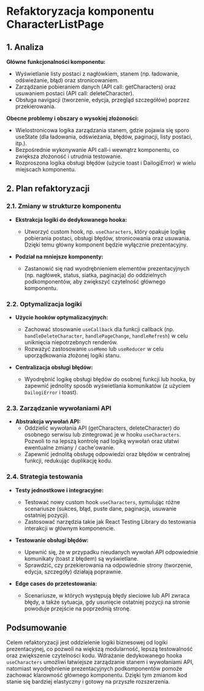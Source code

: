 # Refaktoryzacja komponentu CharacterListPage

## 1. Analiza

**Główne funkcjonalności komponentu:**
- Wyświetlanie listy postaci z nagłówkiem, stanem (np. ładowanie, odświeżanie, błąd) oraz stronicowaniem.
- Zarządzanie pobieraniem danych (API call: getCharacters) oraz usuwaniem postaci (API call: deleteCharacter).
- Obsługa navigacji (tworzenie, edycja, przegląd szczegółów) poprzez przekierowania.

**Obecne problemy i obszary o wysokiej złożoności:**
- Wielostronicowa logika zarządzania stanem, gdzie pojawia się sporo useState (dla ładowania, odświeżania, błędów, paginacji, listy postaci, itp.).
- Bezpośrednie wykonywanie API call-i wewnątrz komponentu, co zwiększa złożoność i utrudnia testowanie.
- Rozproszona logika obsługi błędów (użycie toast i DailogiError) w wielu miejscach komponentu.

## 2. Plan refaktoryzacji

### 2.1. Zmiany w strukturze komponentu
- **Ekstrakcja logiki do dedykowanego hooka:**
  - Utworzyć custom hook, np. `useCharacters`, który opakuje logikę pobierania postaci, obsługi błędów, stronicowania oraz usuwania. Dzięki temu główny komponent będzie wyłącznie prezentacyjny.
  
- **Podział na mniejsze komponenty:**
  - Zastanowić się nad wyodrębnieniem elementów prezentacyjnych (np. nagłówek, status, siatka, paginacja) do oddzielnych podkomponentów, aby zwiększyć czytelność głównego komponentu.

### 2.2. Optymalizacja logiki
- **Użycie hooków optymalizacyjnych:**
  - Zachować stosowanie `useCallback` dla funkcji callback (np. `handleDeleteCharacter`, `handlePageChange`, `handleRefresh`) w celu uniknięcia niepotrzebnych renderów.
  - Rozważyć zastosowanie `useMemo` lub `useReducer` w celu uporządkowania złożonej logiki stanu.

- **Centralizacja obsługi błędów:**
  - Wyodrębnić logikę obsługi błędów do osobnej funkcji lub hooka, by zapewnić jednolity sposób wyświetlania komunikatów (z użyciem `DailogiError` i toast).

### 2.3. Zarządzanie wywołaniami API
- **Abstrakcja wywołań API:**
  - Oddzielić wywołania API (getCharacters, deleteCharacter) do osobnego serwisu lub zintegrować je w hooku `useCharacters`. Pozwoli to na lepszą kontrolę nad logiką wywołań oraz ułatwi ewentualne zmiany / cache'owanie.
  - Zapewnić jednolitą obsługę odpowiedzi oraz błędów w centralnej funkcji, redukując duplikację kodu.

### 2.4. Strategia testowania
- **Testy jednostkowe i integracyjne:**
  - Testować nowy custom hook `useCharacters`, symulując różne scenariusze (sukces, błąd, puste dane, paginacja, usuwanie ostatniej pozycji).
  - Zastosować narzędzia takie jak React Testing Library do testowania interakcji w głównym komponencie. 

- **Testowanie obsługi błędów:**
  - Upewnić się, że w przypadku nieudanych wywołań API odpowiednie komunikaty (toast z błędem) są wyświetlane.
  - Sprawdzić, czy przekierowania na odpowiednie strony (tworzenie, edycja, szczegóły) działają poprawnie.

- **Edge cases do przetestowania:**
  - Scenariusze, w których występują błędy sieciowe lub API zwraca błędy, a także sytuacja, gdy usunięcie ostatniej pozycji na stronie powoduje przejście na poprzednią stronę.

## Podsumowanie

Celem refaktoryzacji jest oddzielenie logiki biznesowej od logiki prezentacyjnej, co pozwoli na większą modularność, lepszą testowalność oraz zwiększenie czytelności kodu. Wdrażanie dedykowanego hooka `useCharacters` umożliwi łatwiejsze zarządzanie stanem i wywołaniami API, natomiast wyodrębnienie prezentacyjnych podkomponentów pomoże zachować klarowność głównego komponentu. Dzięki tym zmianom kod stanie się bardziej elastyczny i gotowy na przyszłe rozszerzenia. 